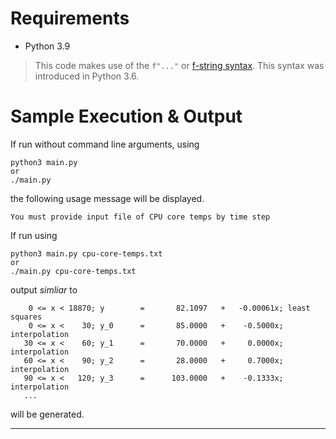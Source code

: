 # Requirements

  * Python 3.9

> This code makes use of the `f"..."` or [f-string
> syntax](https://www.python.org/dev/peps/pep-0498/). This syntax was
> introduced in Python 3.6.


# Sample Execution & Output

If run without command line arguments, using

```
python3 main.py
or 
./main.py
```

the following usage message will be displayed.

```
You must provide input file of CPU core temps by time step
```

If run using

```
python3 main.py cpu-core-temps.txt
or
./main.py cpu-core-temps.txt
```

output *simliar* to

```
    0 <= x < 18870; y        =       82.1097   +   -0.00061x; least squares
    0 <= x <    30; y_0      =       85.0000   +    -0.5000x; interpolation 
   30 <= x <    60; y_1      =       70.0000   +     0.0000x; interpolation 
   60 <= x <    90; y_2      =       28.0000   +     0.7000x; interpolation 
   90 <= x <   120; y_3      =      103.0000   +    -0.1333x; interpolation
   ... 
```

will be generated.

---
